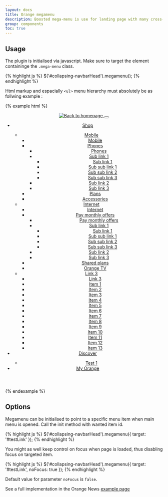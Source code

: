 ```yaml
---
layout: docs
title: Orange megamenu
description: Boosted mega-menu is use for landing page with many cross-link
group: components
toc: true
---
```


## Usage

The plugin is initialised via javascript. Make sure to target the element containinge the `.mega-menu` class.

{% highlight js %}
$('#collapsing-navbarHead').megamenu();
{% endhighlight %}

Html markup and espacially `<ul>` menu hierarchy must absolutely be as follwing example :

{% example html %}
<header role="banner">
    <nav class="navbar navbar-expand-md navbar-dark bg-dark" role="navigation">
        <div class="container">
          <a class="navbar-brand" href="#">
            <img src="../../../../dist/img/orange_logo.svg" alt="Back to homepage" title="Go to homepage" />
          </a>
          <button class="navbar-toggler" type="button" data-toggle="collapse" data-target="#collapsing-navbarHead" aria-controls="collapsing-navbarHead"
            aria-expanded="false" aria-label="Toggle navigation">
            <span class="navbar-toggler-icon"></span>
          </button>
          <div class="mega-menu navbar-collapse collapse" id="collapsing-navbarHead">
            <ul class="navbar-nav">
              <li class="nav-item">
                <a class="nav-link collapsed" href="#mega-level-1-collapse" data-toggle="collapse">Shop</a>
                <div class="mega-menu-panel collapse" id="mega-level-1-collapse">
                  <div class="container">
                    <ul class="navbar-nav">
                      <li class="nav-item">
                        <a class="nav-link" href="">Mobile</a>
                        <ul class="navbar-nav">
                          <li class="nav-item"><a class="nav-link back" href="">Mobile</a></li>
                          <li class="nav-item">
                            <a class="nav-link" href="">Phones</a>
                            <ul class="navbar-nav">
                              <li class="nav-item"><a class="nav-link back" href="">Phones</a></li>
                              <li class="nav-item">
                                <a class="nav-link" href="" id="testLink">Sub link 1</a>
                                <ul class="navbar-nav">
                                  <li class="nav-item"><a class="nav-link back" href="">Sub link 1</a></li>
                                  <li class="nav-item"><a class="nav-link" href="">Sub sub link 1</a></li>
                                  <li class="nav-item"><a class="nav-link" href="">Sub sub link 2</a></li>
                                  <li class="nav-item"><a class="nav-link" href="">Sub sub link 3</a></li>
                                </ul>
                              </li>
                              <li class="nav-item"><a class="nav-link" href="">Sub link 2</a></li>
                              <li class="nav-item"><a class="nav-link" href="">Sub link 3</a></li>
                            </ul>
                          </li>
                          <li class="nav-item"><a class="nav-link" href="">Plans</a></li>
                          <li class="nav-item"><a class="nav-link" href="">Accessories</a></li>
                        </ul>
                      </li>
                      <li class="nav-item">
                        <a class="nav-link" href="">Internet</a>
                        <ul class="navbar-nav">
                          <li class="nav-item"><a class="nav-link back" href="">Internet</a></li>
                          <li class="nav-item">
                            <a class="nav-link" href="">Pay monthly offers</a>
                            <ul class="navbar-nav">
                              <li class="nav-item"><a class="nav-link back" href="">Pay monthly offers</a></li>
                              <li class="nav-item">
                                <a class="nav-link" href="">Sub link 1</a>
                                <ul class="navbar-nav">
                                  <li class="nav-item"><a class="nav-link back" href="">Sub link 1</a></li>
                                  <li class="nav-item"><a class="nav-link" href="">Sub sub link 1</a></li>
                                  <li class="nav-item"><a class="nav-link" href="">Sub sub link 2</a></li>
                                  <li class="nav-item"><a class="nav-link" href="">Sub sub link 3</a></li>
                                </ul>
                              </li>
                              <li class="nav-item"><a class="nav-link" href="">Sub link 2</a></li>
                              <li class="nav-item"><a class="nav-link" href="">Sub link 3</a></li>
                            </ul>
                          </li>
                          <li class="nav-item"><a class="nav-link" href="">Shared plans</a></li>
                          <li class="nav-item"><a class="nav-link" href="">Orange TV</a></li>
                        </ul>
                      </li>
                      <li class="nav-item">
                        <a class="nav-link" href="#">Link 3</a>
                        <ul class="navbar-nav">
                          <li class="nav-item"><a class="nav-link back" href="">Link 3</a></li>
                          <li class="nav-item"><a class="nav-link" href="">Item 1</a></li>
                          <li class="nav-item"><a class="nav-link" href="">Item 2</a></li>
                          <li class="nav-item"><a class="nav-link" href="">Item 3</a></li>
                          <li class="nav-item"><a class="nav-link" href="">Item 4</a></li>
                          <li class="nav-item"><a class="nav-link" href="">Item 5</a></li>
                          <li class="nav-item"><a class="nav-link" href="">Item 6</a></li>
                          <li class="nav-item"><a class="nav-link" href="">Item 7</a></li>
                          <li class="nav-item"><a class="nav-link" href="">Item 8</a></li>
                          <li class="nav-item"><a class="nav-link" href="">Item 9</a></li>
                          <li class="nav-item"><a class="nav-link" href="">Item 10</a></li>
                          <li class="nav-item"><a class="nav-link" href="">Item 11</a></li>
                          <li class="nav-item"><a class="nav-link" href="">Item 12</a></li>
                          <li class="nav-item"><a class="nav-link" href="">Item 13</a></li>
                        </ul>
                      </li>
                    </ul>
                    <a data-toggle="collapse" href="#mega-level-1-collapse" aria-expanded="true" aria-controls="mega-level-1-collapse" title="close shop menu"><span class="svg-delete"></span></a>
                  </div>
                </div>
              </li>
              <li class="nav-item">
                <a class="nav-link collapsed" href="#mega-level-2-collapse" data-toggle="collapse">Discover</a>
                <div class="mega-menu-panel collapse" id="mega-level-2-collapse">
                  <div class="container">
                    <ul class="navbar-nav">
                      <li class="nav-item">
                        <a class="nav-link" href="">Test 1</a>
                      </li>
                    </ul>
                    <a data-toggle="collapse" href="#mega-level-2-collapse" aria-expanded="false" aria-controls="mega-level-2-collapse" title="close discover menu"><span class="svg-delete"></span></a>
                  </div>
                </div>
              </li>
              <li class="nav-item"><a class="nav-link collapsed" href="" data-toggle="collapse">My Orange</a></li>
            </ul>
          </div>
        </div>
      </nav>
    </header>
{% endexample %}

## Options

Megamenu can be initialised to point to a specific menu item when main menu is opened. Call the init method with wanted item id.

{% highlight js %}
$('#collapsing-navbarHead').megamenu({ target: '#testLink' });
{% endhighlight %}

You might as well keep control on focus when page is loaded, thus disabling focus on targeted item.

{% highlight js %}
$('#collapsing-navbarHead').megamenu({ target: '#testLink', noFocus: true });
{% endhighlight %}

Default value for parameter `noFocus` is `false`.

See a full implementation in the Orange News [example page](../../examples/orange-news/)

